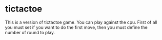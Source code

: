 # tictactoe
This is a version of tictactoe game. You can play against the cpu. First of all you must set if you want to do the first move, then you must define the number of round to play.
